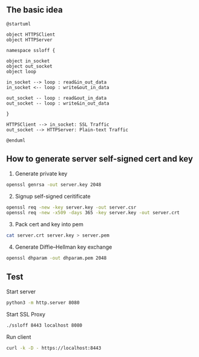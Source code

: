 
## The basic idea

```plantuml
@startuml

object HTTPSClient
object HTTPServer

namespace ssloff {

object in_socket
object out_socket
object loop

in_socket --> loop : read&in_out_data
in_socket <-- loop : write&out_in_data

out_socket -- loop : read&out_in_data
out_socket -- loop : write&in_out_data

}

HTTPSClient --> in_socket: SSL Traffic
out_socket --> HTTPServer: Plain-text Traffic

@enduml
```

## How to generate server self-signed cert and key

1. Generate private key

```bash
openssl genrsa -out server.key 2048
```

2. Signup self-signed ceritificate

```bash
openssl req -new -key server.key -out server.csr
openssl req -new -x509 -days 365 -key server.key -out server.crt
```

3. Pack cert and key into pem

```bash
cat server.crt server.key > server.pem
```

4. Generate Diffie–Hellman key exchange

```bash
openssl dhparam -out dhparam.pem 2048
```

## Test

Start server
```bash
python3 -m http.server 8080
```

Start SSL Proxy
```bash
./ssloff 8443 localhost 8080
```

Run client
```bash
curl -k -D - https://localhost:8443
```

